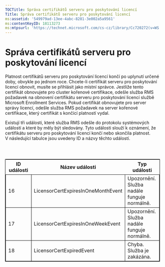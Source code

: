 ```yaml
---
TOCTitle: Správa certifikátů serveru pro poskytování licencí
Title: Správa certifikátů serveru pro poskytování licencí
ms:assetid: '549979ad-13ee-4abc-8281-3e002a5a9561'
ms:contentKeyID: 18113273
ms:mtpsurl: 'https://technet.microsoft.com/cs-cz/library/Cc720272(v=WS.10)'
---
```


Správa certifikátů serveru pro poskytování licencí
==================================================

Platnost certifikátů serveru pro poskytování licencí končí po uplynutí určené doby, obvykle po jednom roce. Chcete-li certifikát serveru pro poskytování licencí obnovit, musíte se přihlásit jako místní správce. Jestliže tento certifikát obnovujete pro cluster kořenové certifikace, odešle služba RMS požadavek na obnovení certifikátu serveru pro poskytování licencí službě Microsoft Enrollment Services. Pokud certifikát obnovujete pro server správy licencí, odešle služba RMS požadavek na server kořenové certifikace, který certifikát s končící platností vydal.

Existují tři události, které služba RMS odešle do protokolu systémových událostí a které by měly být sledovány. Tyto události slouží k oznámení, že certifikátu serveru pro poskytování licencí končí nebo skončila platnost. V následující tabulce jsou uvedeny ID a názvy těchto událostí.

###  

 
<table style="border:1px solid black;">
<colgroup>
<col width="33%" />
<col width="33%" />
<col width="33%" />
</colgroup>
<thead>
<tr class="header">
<th>ID události</th>
<th>Název události</th>
<th>Typ události</th>
</tr>
</thead>
<tbody>
<tr class="odd">
<td style="border:1px solid black;">16</td>
<td style="border:1px solid black;">LicensorCertExpiresInOneMonthEvent</td>
<td style="border:1px solid black;">Upozornění. Služba nadále funguje normálně.</td>
</tr>
<tr class="even">
<td style="border:1px solid black;">17</td>
<td style="border:1px solid black;">LicensorCertExpiresInOneWeekEvent</td>
<td style="border:1px solid black;">Upozornění. Služba nadále funguje normálně.</td>
</tr>
<tr class="odd">
<td style="border:1px solid black;">18</td>
<td style="border:1px solid black;">LicensorCertExpiredEvent</td>
<td style="border:1px solid black;">Chyba. Služba je zakázána.</td>
</tr>
</tbody>
</table>
